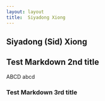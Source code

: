 ```yaml
---
layout: layout
title:  Siyadong Xiong
---
```


<section class="content">

# Siyadong (Sid) Xiong

## Test Markdown 2nd title

ABCD
abcd

### Test Markdown 3rd title
</section>